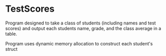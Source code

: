TestScores
==========

Program designed to take a class of students (including names and test scores) and output each students name, grade,
and the class average in a table.

Program uses dynamic memory allocation to construct each student's struct
